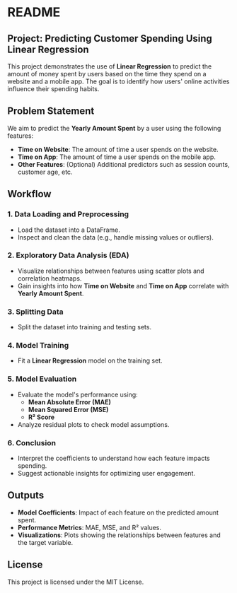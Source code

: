 # README

## Project: Predicting Customer Spending Using Linear Regression

This project demonstrates the use of **Linear Regression** to predict the amount of money spent by users based on the time they spend on a website and a mobile app. The goal is to identify how users' online activities influence their spending habits.

## Problem Statement

We aim to predict the **Yearly Amount Spent** by a user using the following features:
- **Time on Website**: The amount of time a user spends on the website.
- **Time on App**: The amount of time a user spends on the mobile app.
- **Other Features**: (Optional) Additional predictors such as session counts, customer age, etc.

## Workflow

### 1. **Data Loading and Preprocessing**
   - Load the dataset into a DataFrame.
   - Inspect and clean the data (e.g., handle missing values or outliers).

### 2. **Exploratory Data Analysis (EDA)**
   - Visualize relationships between features using scatter plots and correlation heatmaps.
   - Gain insights into how **Time on Website** and **Time on App** correlate with **Yearly Amount Spent**.

### 3. **Splitting Data**
   - Split the dataset into training and testing sets.

### 4. **Model Training**
   - Fit a **Linear Regression** model on the training set.

### 5. **Model Evaluation**
   - Evaluate the model's performance using:
     - **Mean Absolute Error (MAE)**
     - **Mean Squared Error (MSE)**
     - **R² Score**
   - Analyze residual plots to check model assumptions.

### 6. **Conclusion**
   - Interpret the coefficients to understand how each feature impacts spending.
   - Suggest actionable insights for optimizing user engagement.

## Outputs
- **Model Coefficients**: Impact of each feature on the predicted amount spent.
- **Performance Metrics**: MAE, MSE, and R² values.
- **Visualizations**: Plots showing the relationships between features and the target variable.

## License
This project is licensed under the MIT License.